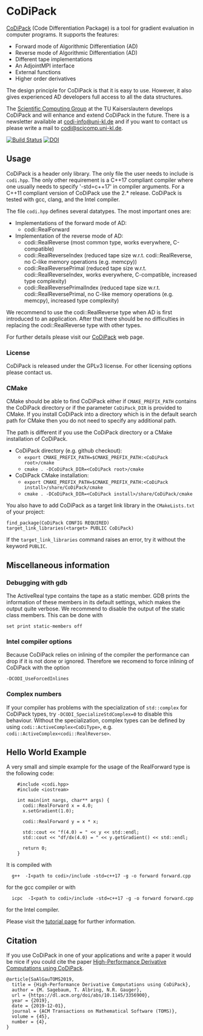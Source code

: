 # CoDiPack

[CoDiPack](http://scicomp.rptu.de/software/codi/) (Code Differentiation Package) is a tool for gradient evaluation in computer programs. It supports the features:
  - Forward mode of Algorithmic Differentiation (AD)
  - Reverse mode of Algorithmic Differentiation (AD)
  - Different tape implementations
  - An AdjointMPI interface
  - External functions
  - Higher order derivatives

The design principle for CoDiPack is that it is easy to use.
However, it also gives experienced AD developers full access to all the data structures.

The [Scientific Computing Group](http://scicomp.rptu.de) at the TU Kaiserslautern develops CoDiPack and will enhance and extend CoDiPack in the future.
There is a newsletter available at [codi-info@uni-kl.de](https://lists.uni-kl.de/uni-kl/subscribe/codi-info) and if you want to contact us please write a mail to [codi@scicomp.uni-kl.de](mailto:codi@scicomp.uni-kl.de).

[![Build Status](https://travis-ci.org/SciCompKL/CoDiPack.svg?branch=develop)](https://travis-ci.org/SciCompKL/CoDiPack)
[![DOI](https://zenodo.org/badge/37602249.svg)](https://zenodo.org/badge/latestdoi/37602249)

## Usage

CoDiPack is a header only library.
The only file the user needs to include is `codi.hpp`.
The only other requirement is a C++17 compliant compiler
where one usually needs to specify '-std=c++17' in compiler arguments. For a C++11 compliant version of CoDiPack use the 2.* release.
CoDiPack is tested with gcc, clang, and the Intel compiler.

The file `codi.hpp` defines several datatypes. The most important ones are:
 - Implementations of the forward mode of AD:
   - codi::RealForward
 - Implementation of the reverse mode of AD:
   - codi::RealReverse (most common type, works everywhere, C-compatible)
   - codi::RealReverseIndex (reduced tape size w.r.t. codi::RealReverse, no C-like memory operations (e.g. memcpy))
   - codi::RealReversePrimal (reduced tape size w.r.t. codi::RealReverseIndex, works everywhere, C-compatible, increased type complexity)
   - codi::RealReversePrimalIndex (reduced tape size w.r.t. codi::RealReversePrimal, no C-like memory operations (e.g. memcpy), increased type complexity)

We recommend to use the codi::RealReverse type when AD is first introduced to an application.
After that there should be no difficulties in replacing the codi::RealReverse type with other types.

For further details please visit our [CoDiPack](http://scicomp.rptu.de/software/codi/) web page.

### License

CoDiPack is released under the GPLv3 license. For other licensing options please contact us.

### CMake

CMake should be able to find CoDiPack either if `CMAKE_PREFIX_PATH` contains the CoDiPack directory or if the parameter `CoDiPack_DIR` is provided to CMake. If you install CoDiPack into a directory which is in the default search path for CMake then you do not need to specify any additional path.

The path is different if you use the CoDiPack directory or a CMake installation of CoDiPack.

 - CoDiPack directory (e.g. github checkout):
   - `export CMAKE_PREFIX_PATH=$CMAKE_PREFIX_PATH:<CoDiPack root>/cmake`
   - `cmake . -DCoDiPack_DIR=<CoDiPack root>/cmake`
 - CoDiPack CMake installation:
   - `export CMAKE_PREFIX_PATH=$CMAKE_PREFIX_PATH:<CoDiPack install>/share/CoDiPack/cmake`
   - `cmake . -DCoDiPack_DIR=<CoDiPack install>/share/CoDiPack/cmake`

You also have to add CoDiPack as a target link library in the `CMakeLists.txt` of your project:
~~~~{.cmake}
find_package(CoDiPack CONFIG REQUIRED)
target_link_libraries(<target> PUBLIC CoDiPack)
~~~~
If the `target_link_libraries` command raises an error, try it without the keyword `PUBLIC`.

## Miscellaneous information

### Debugging with gdb

The ActiveReal type contains the tape as a static member.
GDB prints the information of these members in its default settings, which makes the output quite verbose.
We recommend to disable the output of the static class members.
This can be done with
~~~~{.txt}
set print static-members off
~~~~

### Intel compiler options

Because CoDiPack relies on inlining of the compiler the performance can drop if it is not done or ignored.
Therefore we recomend to force inlining of CoDiPack with the option
~~~~{.txt}
-DCODI_UseForcedInlines 
~~~~

### Complex numbers

If your compiler has problems with the specialization of `std::complex` for CoDiPack types, try `-DCODI_SpecializeStdComplex=0` to disable this behaviour.
Without the specialization, complex types can be defined by using `codi::ActiveComplex<CoDiType>`, e.g. `codi::ActiveComplex<codi::RealReverse>`.


## Hello World Example

A very small and simple example for the usage of the RealForward type is the following code:

~~~~{.cpp}
    #include <codi.hpp>
    #include <iostream>

    int main(int nargs, char** args) {
      codi::RealForward x = 4.0;
      x.setGradient(1.0);

      codi::RealForward y = x * x;

      std::cout << "f(4.0) = " << y << std::endl;
      std::cout << "df/dx(4.0) = " << y.getGradient() << std::endl;

      return 0;
    }
~~~~

It is compiled with
~~~~{.txt}
  g++  -I<path to codi>/include -std=c++17 -g -o forward forward.cpp
~~~~
for the gcc compiler or with
~~~~{.txt}
  icpc  -I<path to codi>/include -std=c++17 -g -o forward forward.cpp
~~~~
for the Intel compiler.

Please visit the [tutorial page](https://scicomp.rptu.de/codi/db/d84/TutorialsAndExamples.html) for further information.

## Citation

If you use CoDiPack in one of your applications and write a paper it would be nice if you could cite the paper
[High-Performance Derivative Computations using CoDiPack](https://dl.acm.org/doi/abs/10.1145/3356900).
~~~~{.txt}
@article{SaAlGauTOMS2019,
  title = {High-Performance Derivative Computations using CoDiPack},
  author = {M. Sagebaum, T. Albring, N.R. Gauger},
  url = {https://dl.acm.org/doi/abs/10.1145/3356900},
  year = {2019},
  date = {2019-12-01},
  journal = {ACM Transactions on Mathematical Software (TOMS)},
  volume = {45},
  number = {4},
}
~~~~
